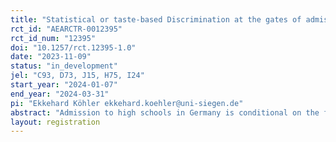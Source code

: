 ```yaml
---
title: "Statistical or taste-based Discrimination at the gates of admission to Senior High in Germany – Evidence from the field "
rct_id: "AEARCTR-0012395"
rct_id_num: "12395"
doi: "10.1257/rct.12395-1.0"
date: "2023-11-09"
status: "in_development"
jel: "C93, D73, J15, H75, I24"
start_year: "2024-01-07"
end_year: "2024-03-31"
pi: "Ekkehard Köhler ekkehard.koehler@uni-siegen.de"
abstract: "Admission to high schools in Germany is conditional on the final grades obtained by students in junior high school. This is why thousands of 10th graders apply for admission every year. Running a randomized controlled trial in this process, we test if gender, migration background and grades have an effect on high school admission’s responsiveness to messages sent by putatively 16-year-olds teenagers who request information on the admission process. In line with our priors from a pre-test in the state of North Rhine-Westfalia, we expect that high schools across Germany discriminate against the ethnic background of students. Most notably non-German female students receive significantly fewer replies even if they have best grades."
layout: registration
---
```


